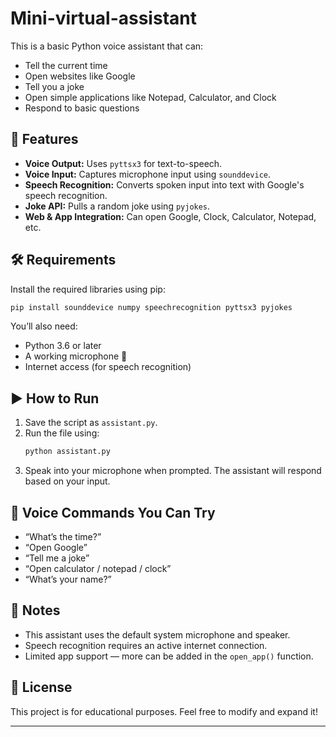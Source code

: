 # Mini-virtual-assistant


This is a basic Python voice assistant that can:
- Tell the current time 
- Open websites like Google   
- Tell you a joke 
- Open simple applications like Notepad, Calculator, and Clock 
- Respond to basic questions  

## 🔧 Features
- **Voice Output:** Uses `pyttsx3` for text-to-speech.
- **Voice Input:** Captures microphone input using `sounddevice`.
- **Speech Recognition:** Converts spoken input into text with Google's speech recognition.
- **Joke API:** Pulls a random joke using `pyjokes`.
- **Web & App Integration:** Can open Google, Clock, Calculator, Notepad, etc.

## 🛠️ Requirements

Install the required libraries using pip:

```bash
pip install sounddevice numpy speechrecognition pyttsx3 pyjokes
```

You’ll also need:
- Python 3.6 or later
- A working microphone 🎤
- Internet access (for speech recognition)

## ▶️ How to Run

1. Save the script as `assistant.py`.
2. Run the file using:
   ```bash
   python assistant.py
   ```
3. Speak into your microphone when prompted. The assistant will respond based on your input.

## 🧠 Voice Commands You Can Try

- “What’s the time?”
- “Open Google”
- “Tell me a joke”
- “Open calculator / notepad / clock”
- “What’s your name?”

## 📌 Notes

- This assistant uses the default system microphone and speaker.
- Speech recognition requires an active internet connection.
- Limited app support — more can be added in the `open_app()` function.

## 📄 License

This project is for educational purposes. Feel free to modify and expand it!

---
